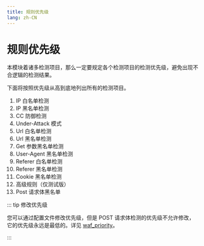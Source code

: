 ```yaml
---
title: 规则优先级
lang: zh-CN
---
```


# 规则优先级

本模块着诸多检测项目，那么一定要规定各个检测项目的检测优先级，避免出现不合逻辑的检测结果。

下面将按照优先级从高到底地列出所有的检测项目。

1. IP 白名单检测
2. IP 黑名单检测
3. CC 防御检测
4. Under-Attack 模式
5. Url 白名单检测
6. Url 黑名单检测
7. Get 参数黑名单检测
8. User-Agent 黑名单检测
9. Referer 白名单检测
10. Referer 黑名单检测
11. Cookie 黑名单检测
12. 高级规则（仅测试版）
13. Post 请求体黑名单


::: tip 修改优先级

您可以通过配置文件修改优先级，但是 POST 请求体检测的优先级不允许修改，它的优先级永远是最低的。详见 [waf_priority](directive.md#waf-priority)。

:::
